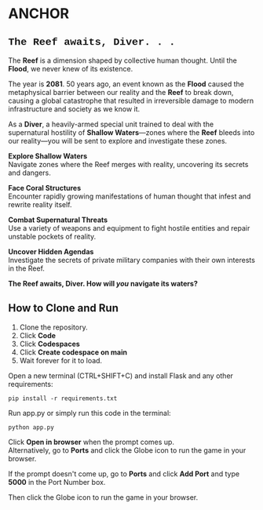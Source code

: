 # ANCHOR
<span style="font-family: 'Courier New', monospace;">

## The Reef awaits, Diver. . .
</span>

The **Reef** is a dimension shaped by collective human thought. Until the **Flood**, we never knew of its existence.

The year is **2081**. 50 years ago, an event known as the **Flood** caused the metaphysical barrier between our reality and the **Reef** to break down, causing a global catastrophe that resulted in irreversible damage to modern infrastructure and society as we know it.

As a **Diver**, a heavily-armed special unit trained to deal with the supernatural hostility of **Shallow Waters**—zones where the **Reef** bleeds into our reality—you will be sent to explore and investigate these zones.

**Explore Shallow Waters**\
Navigate zones where the Reef merges with reality, uncovering its secrets and dangers.

**Face Coral Structures**\
Encounter rapidly growing manifestations of human thought that infest and rewrite reality itself.

**Combat Supernatural Threats**\
Use a variety of weapons and equipment to fight hostile entities and repair unstable pockets of reality.

**Uncover Hidden Agendas**\
Investigate the secrets of private military companies with their own interests in the Reef.

**The Reef awaits, Diver. How will *you* navigate its waters?**

## How to Clone and Run

1. Clone the repository.
2. Click **Code**
3. Click **Codespaces**
3. Click **Create codespace on main**
5. Wait forever for it to load.

Open a new terminal (CTRL+SHIFT+C) and install Flask and any other requirements:
```
pip install -r requirements.txt
```

Run app.py or simply run this code in the terminal:
```
python app.py
```
Click **Open in browser** when the prompt comes up.\
Alternatively, go to **Ports** and click the Globe icon to run the game in your browser.

If the prompt doesn't come up, go to **Ports** and click **Add Port** and type **5000** in the Port Number box.

Then click the Globe icon to run the game in your browser.
